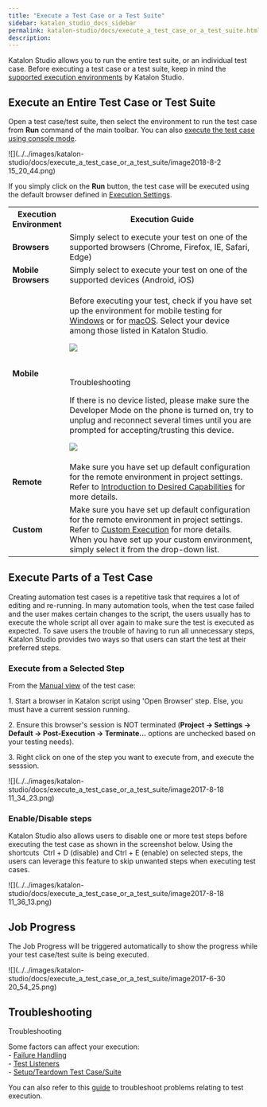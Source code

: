 ```yaml
---
title: "Execute a Test Case or a Test Suite" 
sidebar: katalon_studio_docs_sidebar
permalink: katalon-studio/docs/execute_a_test_case_or_a_test_suite.html 
description: 
---
```

Katalon Studio allows you to run the entire test suite, or an individual test case. Before executing a test case or a test suite, keep in mind the [supported execution environments](/display/KD/Supported+Environments) by Katalon Studio. 

Execute an Entire Test Case or Test Suite
-----------------------------------------

Open a test case/test suite, then select the environment to run the test case from **Run** command of the main toolbar. You can also [execute the test case using console mode](/display/KD/Console+Mode+Execution). 

![](../../images/katalon-studio/docs/execute_a_test_case_or_a_test_suite/image2018-8-2 15_20_44.png)

If you simply click on the **Run** button, the test case will be executed using the default browser defined in [Execution Settings](/display/KD/Execution+Settings).

<table class="relative-table wrapped confluenceTable" style="width: 100.0%;"><colgroup><col style="width: 21.4039%;"><col style="width: 78.5961%;"></colgroup><tbody><tr class="xtr-0"><th class="xtd-0-0 confluenceTh">Execution Environment</th><th class="xtd-0-1 confluenceTh">Execution Guide</th></tr><tr class="xtr-1"><td class="xtd-1-0 confluenceTd"><strong>Browsers</strong></td><td class="xtd-1-1 confluenceTd">Simply select to execute your test on one of the supported browsers (Chrome, Firefox, IE, Safari, Edge)</td></tr><tr class="xtr-2"><td class="xtd-2-0 confluenceTd" colspan="1"><strong>Mobile Browsers</strong></td><td class="xtd-2-1 confluenceTd" colspan="1"><span>Simply select to execute your test on one of the supported devices (Android, iOS)</span></td></tr><tr class="xtr-3"><td class="xtd-3-0 confluenceTd"><strong>Mobile</strong></td><td class="xtd-3-1 confluenceTd"><div class="content-wrapper"><p>Before executing your test, check if you have set up the environment for mobile testing for <a href="/display/KD/Mobile+on+Windows">Windows</a> or for <a href="/display/KD/Mobile+on+macOS">macOS</a>. Select your device among those listed in Katalon Studio.</p><span class="confluence-embedded-file-wrapper image-center-wrapper"><img class="confluence-embedded-image image-center" src="../../images/katalon-studio/docs/execute_a_test_case_or_a_test_suite/image2018-1-26 18_54_41.png" data-image-src="/download/attachments/13699864/image2018-1-26%2018%3A54%3A41.png?version=1&amp;modificationDate=1531368628000&amp;api=v2" data-unresolved-comment-count="0" data-linked-resource-id="13699831" data-linked-resource-version="1" data-linked-resource-type="attachment" data-linked-resource-default-alias="image2018-1-26 18:54:41.png" data-base-url="https://docs.katalon.com" data-linked-resource-content-type="image/png" data-linked-resource-container-id="13699864" data-linked-resource-container-version="13"></span><p>&nbsp;</p><div class="confluence-information-macro confluence-information-macro-note conf-macro output-block" data-hasbody="true" data-macro-name="note"><p class="title">Troubleshooting</p><span class="aui-icon aui-icon-small aui-iconfont-warning confluence-information-macro-icon"></span><div class="confluence-information-macro-body"><p>If there is no device listed, please make sure the Developer Mode on the phone is turned on, try to unplug and reconnect several times until you are prompted for accepting/trusting this device.</p><p><span class="confluence-embedded-file-wrapper image-center-wrapper"><img class="confluence-embedded-image image-center" src="../../images/katalon-studio/docs/execute_a_test_case_or_a_test_suite/image2018-8-2 15_31_52.png" data-image-src="/download/attachments/13699864/image2018-8-2%2015%3A31%3A52.png?version=1&amp;modificationDate=1533198712000&amp;api=v2" data-unresolved-comment-count="0" data-linked-resource-id="13700823" data-linked-resource-version="1" data-linked-resource-type="attachment" data-linked-resource-default-alias="image2018-8-2 15:31:52.png" data-base-url="https://docs.katalon.com" data-linked-resource-content-type="image/png" data-linked-resource-container-id="13699864" data-linked-resource-container-version="13"></span></p></div></div></div></td></tr><tr class="xtr-4"><td class="xtd-4-0 confluenceTd"><strong>Remote</strong></td><td class="xtd-4-1 confluenceTd">Make sure you have set up default configuration for the remote environment in project settings. Refer to&nbsp;<a href="/display/KD/Introduction+to+Desired+Capabilities">Introduction to Desired Capabilities</a>&nbsp;for more details.</td></tr><tr class="xtr-5"><td class="xtd-5-0 confluenceTd" colspan="1"><strong>Custom</strong></td><td class="xtd-5-1 confluenceTd" colspan="1">Make sure you have set up default configuration for the remote environment in project settings. Refer to&nbsp;<a href="https://docs.katalon.com/x/cgFO#ExecutionSettings-CustomExecution" rel="nofollow">Custom Execution</a>&nbsp;for more details. When you have set up your custom environment, simply select it from the drop-down list.</td></tr></tbody></table>

Execute Parts of a Test Case
----------------------------

Creating automation test cases is a repetitive task that requires a lot of editing and re-running. In many automation tools, when the test case failed and the user makes certain changes to the script, the users usually has to execute the whole script all over again to make sure the test is executed as expected. To save users the trouble of having to run all unnecessary steps, Katalon Studio provides two ways so that users can start the test at their preferred steps.

### Execute from a Selected Step

From the [Manual view](/display/KD/Manual+View) of the test case:

1\. Start a browser in Katalon script using 'Open Browser' step. Else, you must have a current session running.

2. Ensure this browser's session is NOT terminated (**Project -> Settings -> Default -> Post-Execution -> Terminate...** options are unchecked based on your testing needs).

3\. Right click on one of the step you want to execute from, and execute the sesssion.

![](../../images/katalon-studio/docs/execute_a_test_case_or_a_test_suite/image2017-8-18 11_34_23.png)

### Enable/Disable steps

Katalon Studio also allows users to disable one or more test steps before executing the test case as shown in the screenshot below. Using the shortcuts  Ctrl + D (disable) and Ctrl + E (enable) on selected steps, the users can leverage this feature to skip unwanted steps when executing test cases.

![](../../images/katalon-studio/docs/execute_a_test_case_or_a_test_suite/image2017-8-18 11_36_13.png)

Job Progress
------------

The Job Progress will be triggered automatically to show the progress while your test case/test suite is being executed.

![](../../images/katalon-studio/docs/execute_a_test_case_or_a_test_suite/image2017-6-30 20_54_25.png)

Troubleshooting
---------------

Troubleshooting

Some factors can affect your execution:  
\- [Failure Handling](/display/KD/Failure+Handling)  
\- [Test Listeners](/pages/viewpage.action?pageId=5126383)  
\- [Setup/Teardown Test Case/Suite](/pages/viewpage.action?pageId=12419091)

You can also refer to this [guide](/display/KD/Troubleshooting+common+issues+related+to+interacting+with+an+element) to troubleshoot problems relating to test execution.